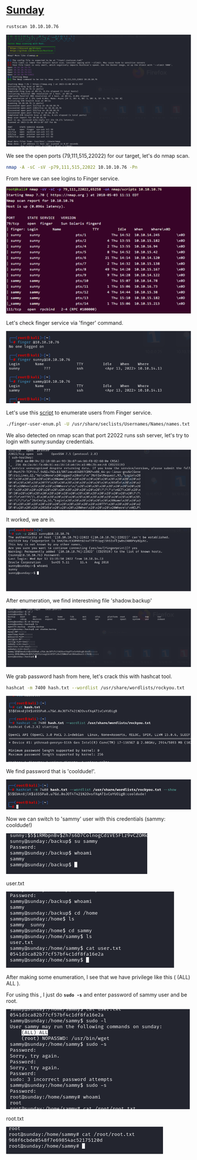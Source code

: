 # [Sunday](https://app.hackthebox.com/machines/sunday)

```bash
rustscan 10.10.10.76
```
![Alt text](img/image.png)


We see the open ports (79,111,515,22022) for our target, let's do nmap scan.

```bash
nmap -A -sC -sV -p79,111,515,22022 10.10.10.76 -Pn
```


From here we can see logins to Finger service.

![Alt text](img/image-1.png)


Let's check finger service via 'finger' command.

![Alt text](img/image-2.png)


Let's use this [script](http://pentestmonkey.net/tools/finger-user-enum/finger-user-enum-1.0.tar.gz) to enumerate users from Finger service.

```bash
./finger-user-enum.pl -U /usr/share/seclists/Usernames/Names/names.txt -t 10.10.10.76
```


We also detected on nmap scan that port 22022 runs ssh server, let's try to login with sunny:sunday credentials.

![Alt text](img/image-3.png)


It worked, we are in.

![Alt text](img/image-4.png)


After enumeration, we find interestning file 'shadow.backup'

![Alt text](img/image-5.png)

We grab password hash from here, let's crack this with hashcat tool.

```bash
hashcat -m 7400 hash.txt --wordlist /usr/share/wordlists/rockyou.txt
```

![Alt text](img/image-6.png)


We find password that is 'cooldude!'.

![Alt text](img/image-7.png)

Now we can switch to 'sammy' user with this credentials (sammy: cooldude!)

![Alt text](img/image-8.png)


user.txt

![Alt text](img/image-9.png)


After making some enumeration, I see that we have privilege like this ( (ALL) ALL ).

For using this , I just do **`sudo -s`** and enter password of sammy user and be root.

![Alt text](img/image-10.png)


root.txt

![Alt text](img/image-11.png)